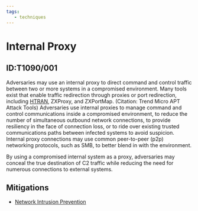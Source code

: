 ```yaml
---
tags:
   - techniques
---
```

# Internal Proxy
## ID:T1090/001
Adversaries may use an internal proxy to direct command and control traffic between two or more systems in a compromised environment. Many tools exist that enable traffic redirection through proxies or port redirection, including [HTRAN](/mitre/software/S0040), ZXProxy, and ZXPortMap. (Citation: Trend Micro APT Attack Tools) Adversaries use internal proxies to manage command and control communications inside a compromised environment, to reduce the number of simultaneous outbound network connections, to provide resiliency in the face of connection loss, or to ride over existing trusted communications paths between infected systems to avoid suspicion. Internal proxy connections may use common peer-to-peer (p2p) networking protocols, such as SMB, to better blend in with the environment.

By using a compromised internal system as a proxy, adversaries may conceal the true destination of C2 traffic while reducing the need for numerous connections to external systems.
## Mitigations
* [Network Intrusion Prevention](mitigations/M1031)

